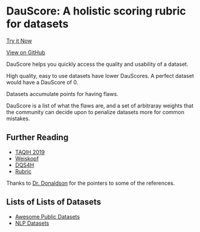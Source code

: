 # DauScore: A holistic scoring rubric for datasets

[Try it Now](http://dauscore.treenotation.org/app/)

[View on GitHub](https://github.com/treenotation/dauscore)

DauScore helps you quickly access the quality and usability of a dataset.

High quality, easy to use datasets have lower DauScores. A perfect dataset would have a DauScore of 0.

Datasets accumulate points for having flaws.

DauScore is a list of what the flaws are, and a set of arbitraray weights that the community can decide upon to penalize datasets more for common mistakes.

## Further Reading

- [TAQIH 2019](https://www.sciencedirect.com/science/article/pii/S0169260718304188)
- [Weiskopf](https://egems.academyhealth.org/articles/10.5334/egems.218/)
- [DQS4H](https://www.i-hd.eu/index.cfm/services/dqs4h/)
- [Rubric](https://en.wikipedia.org/wiki/Rubric_(academic))

Thanks to [Dr. Donaldson](http://wphomes.soic.indiana.edu/drdonald/) for the pointers to some of the references.

## Lists of Lists of Datasets

- [Awesome Public Datasets](https://github.com/awesomedata/awesome-public-datasets)
- [NLP Datasets](https://github.com/niderhoff/nlp-datasets)
